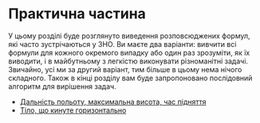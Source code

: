 # Практична частина

У цьому роздiлi буде розглянуто виведення розповсюджених формул, якi часто зустрiчаються у ЗНО. Ви маєте два варiанти: вивчити всi формули для кожного окремого випадку або один раз зрозумiти, як їх виводити, i в майбутньому з легкiстю виконувати рiзноманiтнi задачi. Звичайно, усi ми за другий варiант, тим бiльше в цьому нема нiчого складного. Також в кiнцi роздiлу вам буде запропоновано послiдовний алгоритм для вирiшення задач.

* [Дальнiсть польоту, максимальна висота, час пiдняття](http://physics.ed-era.com/book/chapter_3/5dalnst_polotu,_maksimalna_visota,_chas_padnnya.html)
* [Тiло, що кинуте горизонтально](http://physics.ed-era.com/book/chapter_3/6tilo,_scho_kinute_gorizontalno.html)